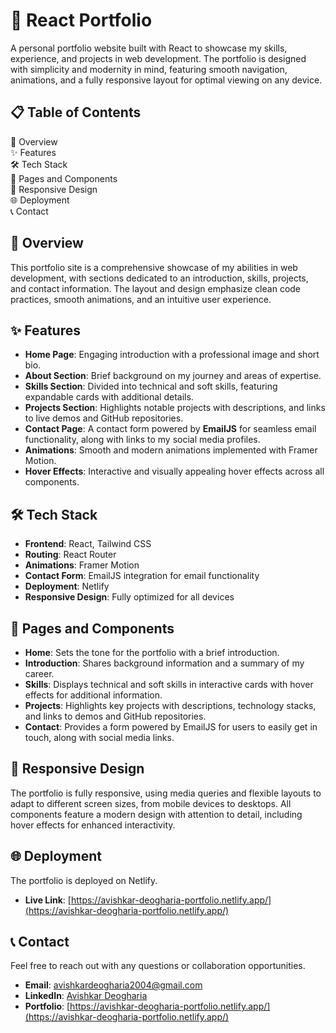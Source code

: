 # 📌 React Portfolio
A personal portfolio website built with React to showcase my skills, experience, and projects in web development. The portfolio is designed with simplicity and modernity in mind, featuring smooth navigation, animations, and a fully responsive layout for optimal viewing on any device.

## 📋 Table of Contents
📌 Overview  
✨ Features  
🛠️ Tech Stack  
📄 Pages and Components  
📱 Responsive Design  
🌐 Deployment  
📞 Contact  

## 📌 Overview
This portfolio site is a comprehensive showcase of my abilities in web development, with sections dedicated to an introduction, skills, projects, and contact information. The layout and design emphasize clean code practices, smooth animations, and an intuitive user experience.

## ✨ Features
- **Home Page**: Engaging introduction with a professional image and short bio.  
- **About Section**: Brief background on my journey and areas of expertise.  
- **Skills Section**: Divided into technical and soft skills, featuring expandable cards with additional details.  
- **Projects Section**: Highlights notable projects with descriptions, and links to live demos and GitHub repositories.  
- **Contact Page**: A contact form powered by **EmailJS** for seamless email functionality, along with links to my social media profiles.  
- **Animations**: Smooth and modern animations implemented with Framer Motion.  
- **Hover Effects**: Interactive and visually appealing hover effects across all components.  

## 🛠️ Tech Stack
- **Frontend**: React, Tailwind CSS  
- **Routing**: React Router  
- **Animations**: Framer Motion  
- **Contact Form**: EmailJS integration for email functionality  
- **Deployment**: Netlify  
- **Responsive Design**: Fully optimized for all devices  

## 📄 Pages and Components
- **Home**: Sets the tone for the portfolio with a brief introduction.  
- **Introduction**: Shares background information and a summary of my career.  
- **Skills**: Displays technical and soft skills in interactive cards with hover effects for additional information.  
- **Projects**: Highlights key projects with descriptions, technology stacks, and links to demos and GitHub repositories.  
- **Contact**: Provides a form powered by EmailJS for users to easily get in touch, along with social media links.  

## 📱 Responsive Design
The portfolio is fully responsive, using media queries and flexible layouts to adapt to different screen sizes, from mobile devices to desktops. All components feature a modern design with attention to detail, including hover effects for enhanced interactivity.

## 🌐 Deployment
The portfolio is deployed on Netlify. 
- **Live Link**: [https://avishkar-deogharia-portfolio.netlify.app/](https://avishkar-deogharia-portfolio.netlify.app/)

## 📞 Contact
Feel free to reach out with any questions or collaboration opportunities.

- **Email**: avishkardeogharia2004@gmail.com  
- **LinkedIn**: [Avishkar Deogharia](https://www.linkedin.com/in/avishkar-deogharia)  
- **Portfolio**: [https://avishkar-deogharia-portfolio.netlify.app/](https://avishkar-deogharia-portfolio.netlify.app/)
